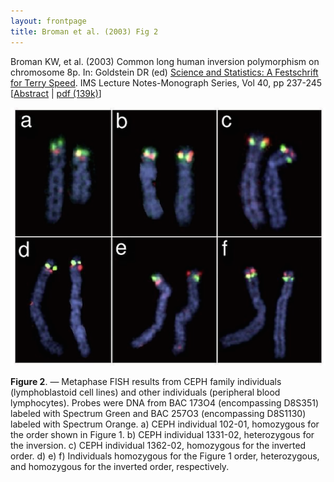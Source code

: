 ```yaml
---
layout: frontpage
title: Broman et al. (2003) Fig 2
---
```


Broman KW, et al. (2003)
Common long human inversion polymorphism on chromosome 8p.  In:
Goldstein DR (ed) [Science and Statistics: A Festschrift for Terry
Speed](http://www.imstat.org/publications/lecnotes.htm).  IMS Lecture Notes-Monograph Series, Vol 40, pp 237-245
\[[Abstract](http://www.biostat.wisc.edu/~kbroman/publications/inver_abstract.html) | [pdf (139k)](http://www.biostat.wisc.edu/~kbroman/publications/inversion.pdf)\]

![Broman et al. (2003) Fig 2](../../assets/bigpubpics/inversion_fig2_lg.png)

**Figure 2**. &mdash; Metaphase FISH results from CEPH family individuals
(lymphoblastoid cell lines) and other individuals (peripheral blood
lymphocytes). Probes were DNA from BAC 173O4 (encompassing D8S351)
labeled with Spectrum Green and BAC 257O3 (encompassing D8S1130)
labeled with Spectrum Orange. a) CEPH individual 102-01, homozygous
for the order shown in Figure 1. b) CEPH individual 1331-02,
heterozygous for the inversion.  c) CEPH individual 1362-02,
homozygous for the inverted order. d) e) f) Individuals homozygous
for the Figure 1 order, heterozygous, and homozygous for the
inverted order, respectively.
